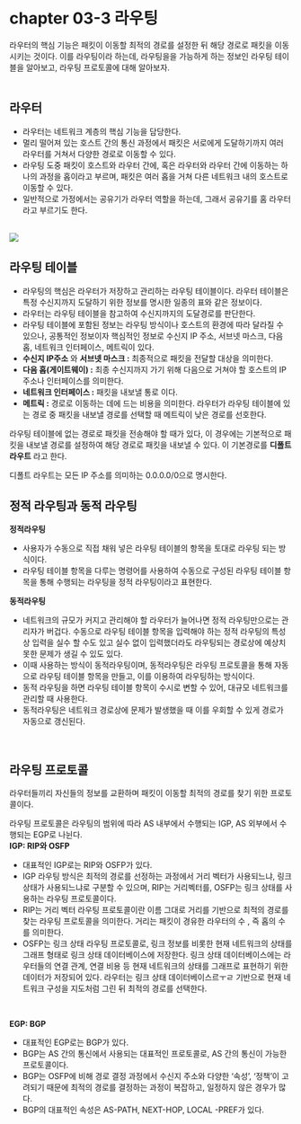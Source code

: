 # chapter 03-3 라우팅

라우터의 핵심 기능은 패킷이 이동할 최적의 경로를 설정한 뒤 해당 경로로 패킷을 이동시키는 것이다. 이를 라우팅이라 하는데, 라우팅을을 가능하게 하는 정보인 라우팅 테이블을 알아보고, 라우팅 프로토콜에 대해 알아보자.
<br />
<br />

## 라우터

- 라우터는 네트워크 계층의 핵심 기능을 담당한다.
- 멀리 떨어져 있는 호스트 간의 통신 과정에서 패킷은 서로에게 도달하기까지 여러 라우터를 거쳐서 다양한 경로로 이동할 수 있다.
- 라우팅 도중 패킷이 호스트와 라우터 간에, 혹은 라우터와 라우터 간에 이동하는 하나의 과정을 홉이라고 부르며, 패킷은 여러 홉을 거쳐 다른 네트워크 내의 호스트로 이동할 수 있다.
- 일반적으로 가정에서는 공유기가 라우터 역할을 하는데, 그래서 공유기를 홈 라우터라고 부르기도 한다.
<br />

<img src="https://img1.daumcdn.net/thumb/R800x0/?scode=mtistory2&fname=https%3A%2F%2Fblog.kakaocdn.net%2Fdn%2FwSaY8%2FbtsvjgNcmC7%2Fm4lF0dQcaDRmkk4cZKMeR1%2Fimg.png" />
<br />

## 라우팅 테이블

- 라우팅의 핵심은 라우터가 저장하고 관리하는 라우팅 테이블이다. 라우터 테이블은 특정 수신지까지 도달하기 위한 정보를 명시한 일종의 표와 같은 정보이다.
- 라우터는 라우팅 테이블을 참고하여 수신지까지의 도달경로를 판단한다.
- 라우팅 테이블에 포함된 정보는 라우팅 방식이나 호스트의 환경에 따라 달라질 수 있으나, 공통적인 정보이자 핵심적인 정보로 수신지 IP 주소,  서브넷 마스크, 다음 홉, 네트워크 인터페이스, 메트릭이 있다.
- **수신지 IP주소** 와 **서브넷 마스크 :**  최종적으로 패킷을 전달할 대상을 의미한다.
- **다음 홉(게이트웨이) :** 최종 수신지까지 가기 위해 다음으로 거쳐야 할 호스트의 IP주소나 인터페이스를 의미한다.
- **네트워크 인터페이스 :** 패킷을 내보낼 통로 이다.
- **메트릭 :** 경로로 이동하는 데에 드는 비용을 의미한다. 라우터가 라우팅 테이블에 있는 경로 중 패킷을 내보낼 경로를 선택할 때 메트릭이 낮은 경로를 선호한다.

라우팅 테이블에 없는 경로로 패킷을 전송해야 할 때가 있다, 이 경우에는 기본적으로 패킷을 내보낼 경로를 설정하여 해당 경로로 패킷을 내보낼 수 있다. 이 기본경로를 **디폴트 라우트** 라고 한다. 

디폴트 라우트는 모든 IP 주소를 의미하는 0.0.0.0/0으로 명시한다.
<br />

## 정적 라우팅과 동적 라우팅

**정적라우팅**

- 사용자가 수동으로 직접 채워 넣은 라우팅 테이블의 항목을 토대로 라우팅 되는 방식이다.
- 라우팅 테이블 항목을 다루는 명령어를 사용하여 수동으로 구성된 라우팅 테이블 항목을 통해 수행되는 라우팅을 정적 라우팅이라고 표현한다.

**동적라우팅**

- 네트워크의 규모가 커지고 관리해야 할 라우터가 늘어나면 정적 라우팅만으로는 관리자가 버겁다. 수동으로 라우팅 테이블 항목을 입력해야 하는 정적 라우팅의 특성상 입력을 실수 할 수도 있고 실수 없이 입력했더라도 라우팅되는 경로상에 예상치 못한 문제가 생길 수 있도 있다.
- 이때 사용하는 방식이 동적라우팅이며, 동적라우팅은 라우팅 프로토콜을 통해 자동으로 라우팅 테이블 항목을 만들고, 이를 이용하여 라우팅하는 방식이다.
- 동적 라우팅을 하면 라우팅 테이블 항목이 수시로 변할 수 있어, 대규모 네트워크를 관리할 때 사용한다.
- 동적라우팅은 네트워크 경로상에 문제가 발생했을 때 이를 우회할 수 있게 경로가 자동으로 갱신된다.
<br />

## 라우팅 프로토콜

라우터들끼리 자신들의 정보를 교환하며 패킷이 이동할 최적의 경로를 찾기 위한 프로토콜이다.

라우팅 프로토콜은 라우팅의 범위에 따라 AS 내부에서 수행되는 IGP, AS 외부에서 수행되는 EGP로 나뉜다.
<br />
**IGP: RIP와 OSFP**

- 대표적인 IGP로는 RIP와 OSFP가 있다.
- IGP 라우팅 방식은 최적의 경로를 선정하는 과정에서 거리 벡터가 사용되느냐, 링크 상태가 사용되느냐로 구분할 수 있으며, RIP는 거리벡터를, OSFP는 링크 상태를 사용하는 라우팅 프로토콜이다.
- RIP는 거리 벡터 라우팅 프로토콜이란 이름 그대로 거리를 기반으로 최적의 경로를 찾는 라우팅 프로토콜을 의미한다. 거리는 패킷이 경유한 라우터의 수 , 즉 홉의 수를 의미한다.
- OSFP는 링크 상태 라우팅 프로토콜로, 링크 정보를 비롯한 현재 네트워크의 상태를 그래프 형태로 링크 상태 데이터베이스에 저장한다. 
링크 상태 데이터베이스에는 라우터들의 연결 관계, 연결 비용 등 현재 네트워크의 상태를 그래프로 표현하기 위한 데이터가 저장되어 있다. 라우터는 링크 상태 데이터베이스르ㅜㄹ 기반으로 현재 네트워크 구성을 지도처럼 그린 뒤 최적의 경로를 선택한다.
<br />

**EGP: BGP**

- 대표적인 EGP로는 BGP가 있다.
- BGP는 AS 간의 통신에서 사용되는 대표적인 프로토콜로,  AS 간의 통신이 가능한 프로토콜이다.
- BGP는 OSFP에 비해 경로 결정 과정에서 수신지 주소와 다양한 ‘속성’, ‘정책’이 고려되기 때문에 최적의 경로를 결정하는 과정이 복잡하고, 일정하지 않은 경우가 많다.
- BGP의 대표적인 속성은 AS-PATH, NEXT-HOP, LOCAL -PREF가 있다.
